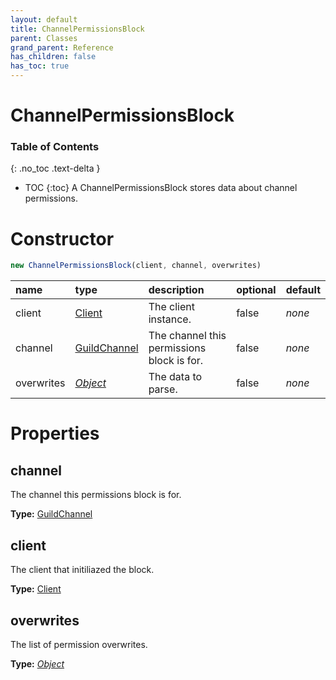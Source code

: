 ```yaml
---
layout: default
title: ChannelPermissionsBlock
parent: Classes
grand_parent: Reference
has_children: false
has_toc: true
---
```


# ChannelPermissionsBlock
### Table of Contents
{: .no_toc .text-delta }

- TOC
{:toc}
A ChannelPermissionsBlock stores data about channel
permissions.
# Constructor
```js
new ChannelPermissionsBlock(client, channel, overwrites)
```

| name | type | description | optional | default |
|:-----|:-----|:------------|:---------|:--------|
| client | [Client](/ref/classes/Client) | The client instance. | false | *none* |
| channel | [GuildChannel](/ref/classes/GuildChannel) | The channel this permissions block is for. | false | *none* |
| overwrites | *[Object](https://developer.mozilla.org/en-US/docs/Web/JavaScript/Reference/Global_Objects/Object)* | The data to parse.  | false | *none* |

# Properties
## channel
The channel this permissions block is for.

**Type:** [GuildChannel](/ref/classes/GuildChannel)

## client
The client that initiliazed the block.

**Type:** [Client](/ref/classes/Client)

## overwrites
The list of permission overwrites.

**Type:** *[Object](https://developer.mozilla.org/en-US/docs/Web/JavaScript/Reference/Global_Objects/Object)*

